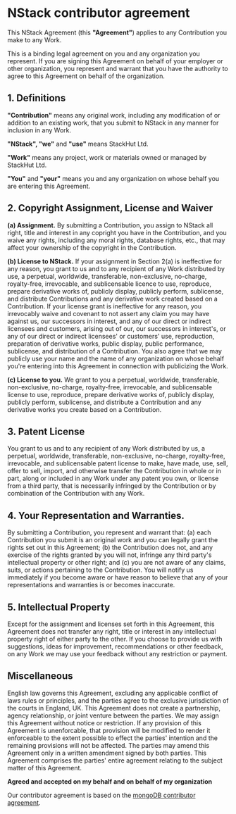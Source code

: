 # NStack contributor agreement

This NStack Agreement (this **"Agreement"**) applies to any Contribution you make to any Work. 

This is a binding legal agreement on you and any organization you represent. If you are signing this Agreement on behalf of your employer or other organization, you represent and warrant that you have the authority to agree to this Agreement on behalf of the organization. 

## 1. Definitions

**"Contribution"** means any original work, including any modification of or addition to an existing work, that you submit to NStack in any manner for inclusion in any Work. 

**"NStack", "we"** and **"use"** means StackHut Ltd. 

**"Work"** means any project, work or materials owned or managed by StackHut Ltd. 

**"You"** and **"your"** means you and any organization on whose behalf you are entering this Agreement. 

## 2. Copyright Assignment, License and Waiver

**(a) Assignment.** By submitting a Contribution, you assign to NStack all right, title and interest in any copright you have in the Contribution, and you waive any rights, including any moral rights, database rights, etc., that may affect your ownership of the copyright in the Contribution. 

**(b) License to NStack.** If your assignment in Section 2(a) is ineffective for any reason, you grant to us and to any recipient of any Work distributed by use, a perpetual, worldwide, transferable, non-exclusive, no-charge, royalty-free, irrevocable, and sublicensable licence to use, reproduce, prepare derivative works of, publicly display, publicly perform, sublicense, and distribute Contributions and any derivative work created based on a Contribution. If your license grant is ineffective for any reason, you irrevocably waive and covenant to not assert any claim you may have against us, our successors in interest, and any of our direct or indirect licensees and customers, arising out of our, our successors in interest's, or any of our direct or indirect licensees' or customers' use, reproduction, preparation of derivative works, public display, public performance, sublicense, and distribution of a Contribution. You also agree that we may publicly use your name and the name of any organization on whose behalf you're entering into this Agreement in connection with publicizing the Work.

**(c) License to you.** We grant to you a perpetual, worldwide, transferable, non-exclusive, no-charge, royalty-free, irrevocable, and sublicensable license to use, reproduce, prepare derivative works of, publicly display, publicly perform, sublicense, and distribute a Contribution and any derivative works you create based on a Contribution. 

## 3. Patent License
You grant to us and to any recipient of any Work distributed by us, a perpetual, worldwide, transferable, non-exclusive, no-charge, royalty-free, irrevocable, and sublicensable patent license to make, have made, use, sell, offer to sell, import, and otherwise transfer the Contribution in whole or in part, along or included in any Work under any patent you own, or license from a third party, that is necessarily infringed by the Contribution or by combination of the Contribution with any Work. 

## 4. Your Representation and Warranties. 
By submitting a Contribution, you represent and warrant that: (a) each Contribution you submit is an original work and you can legally grant the rights set out in this Agreement; (b) the Contribution does not, and any exercise of the rights granted by you will not, infringe any third party's intellectual property or other right; and (c) you are not aware of any claims, suits, or actions pertaining to the Contribution. You will notify us immediately if you become aware or have reason to believe that any of your representations and warranties is or becomes inaccurate. 

## 5. Intellectual Property
Except for the assignment and licenses set forth in this Agreement, this Agreement does not transfer any right, title or interest in any intellectual property right of either party to the other. If you choose to provide us with suggestions, ideas for improvement, recommendations or other feedback, on any Work we may use your feedback without any restriction or payment. 

## Miscellaneous
English law governs this Agreement, excluding any applicable conflict of laws rules or principles, and the parties agree to the exclusive jurisdiction of the courts in England, UK. This Agreement does not create a partnership, agency relationship, or joint venture between the parties. We may assign this Agreement without notice or restriction. If any provision of this Agreement is unenforcable, that provision will be modified to render it enforceable to the extent possible to effect the parties' intention and the remaining provisions will not be affected. The parties may amend this Agreement only in a written amendment signed by both parties. This Agreement comprises the parties' entire agreement relating to the subject matter of this Agreement. 

**Agreed and accepted on my behalf and on behalf of my organization**

Our contributor agreement is based on the [mongoDB contributor agreement](https://www.mongodb.com/legal/contributor-agreement).
